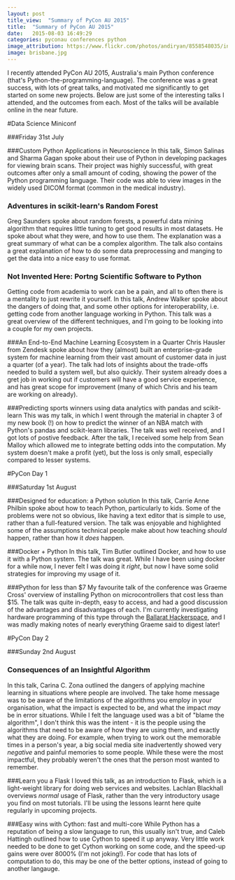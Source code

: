 ```yaml
---
layout: post
title_view:  "Summary of PyCon AU 2015"
title:  "Summary of PyCon AU 2015"
date:   2015-08-03 16:49:29
categories: pyconau conferences python
image_attribution: https://www.flickr.com/photos/andiryan/8558548035/in/photolist-e3hNa2-nmHCy1-mivR9g-oLztbu-p2RasG-9a2ACh-am8UBn-cTUd6G-frJgMs-oPixPN-9aAr9w-oAcoac-dfjhvH-dbzJEt-kQYQy4-aJZaN2-paHFVr-99Dupu-8oKDtp-omE7RK-frkT3P-oYFDFk-cGbQjC-frAqXN-dWB9vv-985W2V-ec3er6-ohUH3R-nwYDoW-7BtXTi-9aBDDA-frtRzp-nGL6Tm-wCYpjt-e6dDqM-ftztCb-frBVkS-ncTreF-pqfTtb-985WqD-99YHYt-dThbAR-hc4oqr-dSKfXw-wCiuxg-frAso5-p6Mh7N-oCdgKY-daPhAq-duacAP
image: brisbane.jpg
---
```


I recently attended PyCon AU 2015, Australia's main Python conference (that's Python-the-programming-language).
The conference was a great success, with lots of great talks, and motivated me significantly to get started on some new projects.
Below are just some of the interesting talks I attended, and the outcomes from each.
Most of the talks will be available online in the near future.

#Data Science Miniconf

###Friday 31st July

###Custom Python Applications in Neuroscience
In this talk, Simon Salinas and Sharma Gagan spoke about their use of Python in developing packages for viewing brain scans.
Their project was highly successful, with great outcomes after only a small amount of coding, showing the power of the Python programming language.
Their code was able to view images in the widely used DICOM format (common in the medical industry).

### Adventures in scikit-learn's Random Forest
Greg Saunders spoke about random forests, a powerful data mining algorithm that requires little tuning to get good results in most datasets.
He spoke about what they were, and how to use them.
The explanation was a great summary of what can be a complex algorithm.
The talk also contains a great explanation of how to do some data preprocessing and manging to get the data into a nice easy to use format.

### Not Invented Here: Portng Scientific Software to Python
Getting code from academia to work can be a pain, and all to often there is a mentality to just rewrite it yourself.
In this talk, Andrew Walker spoke about the dangers of doing that, and some other options for interoperability, i.e. getting code from another language working in Python.
This talk was a great overview of the different techniques, and I'm going to be looking into a couple for my own projects.

###An End-to-End Machine Learning Ecosystem in a Quarter
Chris Hausler from Zendesk spoke about how they (almost) built an enterprise-grade system for machine learning from their vast amount of customer data in just a quarter (of a year).
The talk had lots of insights about the trade-offs needed to build a system well, but also quickly.
Their system already does a gret job in working out if customers will have a good service experience, and has great scope for improvement (many of which Chris and his team are working on already).

###Predicting sports winners using data analytics with pandas and scikit-learn
This was my talk, in which I went through the material in chapter 3 of my new book (!) on how to predict the winner of an NBA match with Python's pandas and scikit-learn libraries.
The talk was well received, and I got lots of postive feedback.
After the talk, I received some help from Sean Malloy which allowed me to integrate betting odds into the computation.
My system doesn't make a profit (yet), but the loss is only small, especially compared to lesser systems.


#PyCon Day 1

###Saturday 1st August

###Designed for education: a Python solution
In this talk, Carrie Anne Philbin spoke about how to teach Python, particularly to kids.
Some of the problems were not so obvious, like having a text editor that is simple to use, rather than a full-featured version.
The talk was enjoyable and highlighted some of the assumptions technical people make about how teaching *should* happen, rather than how it *does* happen.

###Docker + Python
In this talk, Tim Butler outlined Docker, and how to use it with a Python system.
The talk was great. While I have been using docker for a while now, I never felt I was doing it *right*, but now I have some solid strategies for improving my usage of it.

###Python for less than $7
My favourite talk of the conference was Graeme Cross' overview of installing Python on microcontrollers that cost less than $15.
The talk was quite in-depth, easy to access, and had a good discussion of the advantages and disadvantages of each.
I'm currently investigating hardware programming of this type through the [Ballarat Hackerspace](http://ballarathackerspace.org.au), and I was madly making notes of nearly everything Graeme said to digest later!


#PyCon Day 2

###Sunday 2nd August

### Consequences of an Insightful Algorithm
In this talk, Carina C. Zona outlined the dangers of applying machine learning in situations where people are involved.
The take home message was to be aware of the limitations of the algorithms you employ in your organisation, what the impact is expected to be, and what the impact *may* be in error situations.
While I felt the language used was a bit of "blame the algorithm", I don't think this was the intent - it is the people using the algorithms that need to be aware of how they are using them, and exactly what they are doing.
For example, when trying to work out the memorable times in a person's year, a big social media site inadvertently showed very *negative* and painful memories to some people.
While these were the most impactful, they probably weren't the ones that the person most wanted to remember.

###Learn you a Flask
I loved this talk, as an introduction to Flask, which is a light-weight library for doing web services and websites.
Lachlan Blackhall overviews *normal* usage of Flask, rather than the very introductory usage you find on most tutorials.
I'll be using the lessons learnt here quite regularly in upcoming projects.

###Easy wins with Cython: fast and multi-core
While Python has a reputation of being a slow language to run, this usually isn't true, and Caleb Hattingh outlined how to use Cython to speed it up anyway.
Very little work needed to be done to get Cython working on some code, and the speed-up gains were over 8000% (I'm not joking!).
For code that has lots of computation to do, this may be one of the better options, instead of going to another langauge.